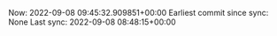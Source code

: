 Now: 2022-09-08 09:45:32.909851+00:00 Earliest commit since sync: None Last sync: 2022-09-08 08:48:15+00:00
